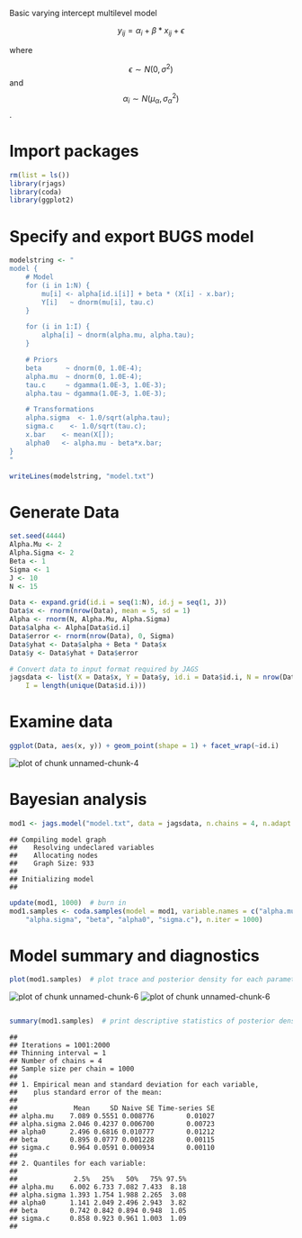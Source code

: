 Basic varying intercept multilevel model

$$ y_{ij} = \alpha_i + \beta * x_{ij} + \epsilon$$

where 

$$\epsilon \sim N(0, \sigma^2)$$
and
$$\alpha_i \sim N(\mu_{\alpha}, \sigma^2_{\alpha})$$.

# Import packages


```r
rm(list = ls())
library(rjags)
library(coda)
library(ggplot2)
```




# Specify and export BUGS model


```r
modelstring <- "
model {
    # Model
    for (i in 1:N) {
        mu[i] <- alpha[id.i[i]] + beta * (X[i] - x.bar);
        Y[i]   ~ dnorm(mu[i], tau.c)
    }

    for (i in 1:I) {    
        alpha[i] ~ dnorm(alpha.mu, alpha.tau);
    }

    # Priors
    beta      ~ dnorm(0, 1.0E-4);
    alpha.mu  ~ dnorm(0, 1.0E-4);    
    tau.c     ~ dgamma(1.0E-3, 1.0E-3);
    alpha.tau ~ dgamma(1.0E-3, 1.0E-3);

    # Transformations
    alpha.sigma  <- 1.0/sqrt(alpha.tau);
    sigma.c    <- 1.0/sqrt(tau.c);
    x.bar    <- mean(X[]);
    alpha0   <- alpha.mu - beta*x.bar;
}
"

writeLines(modelstring, "model.txt")
```




# Generate Data


```r
set.seed(4444)
Alpha.Mu <- 2
Alpha.Sigma <- 2
Beta <- 1
Sigma <- 1
J <- 10
N <- 15

Data <- expand.grid(id.i = seq(1:N), id.j = seq(1, J))
Data$x <- rnorm(nrow(Data), mean = 5, sd = 1)
Alpha <- rnorm(N, Alpha.Mu, Alpha.Sigma)
Data$alpha <- Alpha[Data$id.i]
Data$error <- rnorm(nrow(Data), 0, Sigma)
Data$yhat <- Data$alpha + Beta * Data$x
Data$y <- Data$yhat + Data$error

# Convert data to input format required by JAGS
jagsdata <- list(X = Data$x, Y = Data$y, id.i = Data$id.i, N = nrow(Data), 
    I = length(unique(Data$id.i)))
```




# Examine data


```r
ggplot(Data, aes(x, y)) + geom_point(shape = 1) + facet_wrap(~id.i)
```

![plot of chunk unnamed-chunk-4](figure/unnamed-chunk-4.png) 



# Bayesian analysis


```r
mod1 <- jags.model("model.txt", data = jagsdata, n.chains = 4, n.adapt = 1000)
```



```
## Compiling model graph
##    Resolving undeclared variables
##    Allocating nodes
##    Graph Size: 933
## 
## Initializing model
## 
```



```r
update(mod1, 1000)  # burn in
mod1.samples <- coda.samples(model = mod1, variable.names = c("alpha.mu", 
    "alpha.sigma", "beta", "alpha0", "sigma.c"), n.iter = 1000)
```




# Model summary and diagnostics


```r
plot(mod1.samples)  # plot trace and posterior density for each parameter
```

![plot of chunk unnamed-chunk-6](figure/unnamed-chunk-61.png) ![plot of chunk unnamed-chunk-6](figure/unnamed-chunk-62.png) 

```r

summary(mod1.samples)  # print descriptive statistics of posterior densities for parameters
```



```
## 
## Iterations = 1001:2000
## Thinning interval = 1 
## Number of chains = 4 
## Sample size per chain = 1000 
## 
## 1. Empirical mean and standard deviation for each variable,
##    plus standard error of the mean:
## 
##              Mean     SD Naive SE Time-series SE
## alpha.mu    7.089 0.5551 0.008776        0.01027
## alpha.sigma 2.046 0.4237 0.006700        0.00723
## alpha0      2.496 0.6816 0.010777        0.01212
## beta        0.895 0.0777 0.001228        0.00115
## sigma.c     0.964 0.0591 0.000934        0.00110
## 
## 2. Quantiles for each variable:
## 
##              2.5%   25%   50%   75% 97.5%
## alpha.mu    6.002 6.733 7.082 7.433  8.18
## alpha.sigma 1.393 1.754 1.988 2.265  3.08
## alpha0      1.141 2.049 2.496 2.943  3.82
## beta        0.742 0.842 0.894 0.948  1.05
## sigma.c     0.858 0.923 0.961 1.003  1.09
## 
```



